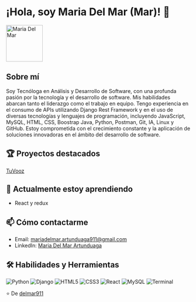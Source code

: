 # ¡Hola, soy Maria Del Mar (Mar)! 👋

<img src="[https://github.com/delmar911.png](https://github.com/user-attachments/assets/95b5e0c6-0950-4d4b-b831-49c47f51f5b7)" width="100" height="100" alt="Maria Del Mar">


## Sobre mí

Soy Tecnóloga en Análisis y Desarrollo de Software, con una profunda pasión por la tecnología y el desarrollo de software. Mis habilidades abarcan tanto el liderazgo como el trabajo en equipo. Tengo experiencia en el consumo de APIs utilizando Django Rest Framework y en el uso de diversas tecnologías y lenguajes de programación, incluyendo JavaScript, MySQL, HTML, CSS, Boostrap Java, Python, Postman, Git, IA, Linux y GitHub. Estoy comprometida con el crecimiento constante y la aplicación de soluciones innovadoras en el ámbito del desarrollo de software.

## 🏆 Proyectos destacados

[TuVooz](http://tuvooz.com/TuVooz/)

## 🌱 Actualmente estoy aprendiendo

- React y redux

## 📫 Cómo contactarme

- Email: mariadelmar.artunduaga911@gmail.com
- LinkedIn: [Maria Del Mar Artunduaga](https://www.linkedin.com/in/mariadelmarartunduaga/)

## 🛠 Habilidades y Herramientas

![Python](https://img.shields.io/badge/-Python-3776AB?style=flat-square&logo=Python&logoColor=white)
![Django](https://img.shields.io/badge/-Django-092E20?style=flat-square&logo=Django&logoColor=white)
![HTML5](https://img.shields.io/badge/-HTML5-E34F26?style=flat-square&logo=html5&logoColor=white)
![CSS3](https://img.shields.io/badge/-CSS3-1572B6?style=flat-square&logo=css3&logoColor=white)
![React](https://img.shields.io/badge/-React-61DAFB?style=flat-square&logo=react&logoColor=black)
![MySQL](https://img.shields.io/badge/-MySQL-4479A1?style=flat-square&logo=mysql&logoColor=white)
![Terminal](https://img.shields.io/badge/-Terminal-4D4D4D?style=flat-square&logo=windows-terminal&logoColor=white)

⭐️ De [delmar911](https://github.com/delmar911)
